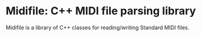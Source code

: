 Midifile: C++ MIDI file parsing library
=======================================

Midifile is a library of C++ classes for reading/writing Standard
MIDI files.
